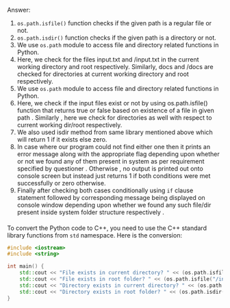 Answer: 
1. `os.path.isfile()` function checks if the given path is a regular file or not.
2. `os.path.isdir()` function checks if the given path is a directory or not.
3. We use `os.path` module to access file and directory related functions in Python.
4. Here, we check for the files input.txt and /input.txt in the current working directory and root respectively. Similarly, docs and /docs are checked for directories at current working directory and root respectively.
5. We use `os.path` module to access file and directory related functions in Python.
6. Here, we check if the input files exist or not by using os.path.isfile() function that returns true or false based on existence of a file in given path . Similarly , here we check for directories as well with respect to current working dir/root respectively.
7. We also used isdir method from same library mentioned above which will return 1 if it exists else zero.
8. In case where our program could not find either one then it prints an error message along with the appropriate flag depending upon whether or not we found any of them present in system as per requirement specified by questioner . Otherwise , no output is printed out onto console screen but instead just returns 1 if both conditions were met successfully or zero otherwise.
9. Finally after checking both cases conditionally using `if` clause statement followed by corresponding message being displayed on console window depending upon whether we found any such file/dir present inside system folder structure respectively .
####
To convert the Python code to C++, you need to use the C++ standard library functions from ```std``` namespace. Here is the conversion:

```cpp
#include <iostream>
#include <string>

int main() {
    std::cout << "File exists in current directory? " << (os.path.isfile("input.txt") ? "Yes" : "No") << '\n';
    std::cout << "File exists in root folder? " << (os.path.isfile("/input.txt") ? "Yes" : "No") << '\n';
    std::cout << "Directory exists in current directory? " << (os.path.isdir("docs") ? "Yes" : "No") << '\n';
    std::cout << "Directory exists in root folder? " << (os.path.isdir("/docs") ? "Yes" : "No") << '\n';
}
```
